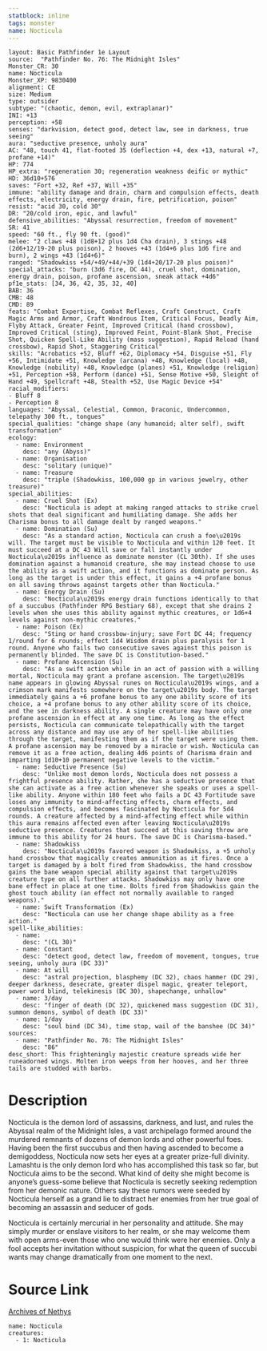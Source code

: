 ```yaml
---
statblock: inline
tags: monster
name: Nocticula
---
```

```statblock
layout: Basic Pathfinder 1e Layout
source:  "Pathfinder No. 76: The Midnight Isles"
Monster_CR: 30
name: Nocticula
Monster_XP: 9830400
alignment: CE
size: Medium
type: outsider
subtype: "(chaotic, demon, evil, extraplanar)"
INI: +13
perception: +58
senses: "darkvision, detect good, detect law, see in darkness, true seeing"
aura: "seductive presence, unholy aura"
AC: "48, touch 41, flat-footed 35 (deflection +4, dex +13, natural +7, profane +14)"
HP: 774
HP_extra: "regeneration 30; regeneration weakness deific or mythic"
HD: 36d10+576
saves: "Fort +32, Ref +37, Will +35"
immune: "ability damage and drain, charm and compulsion effects, death effects, electricity, energy drain, fire, petrification, poison"
resist: "acid 30, cold 30"
DR: "20/cold iron, epic, and lawful"
defensive_abilities: "Abyssal resurrection, freedom of movement"
SR: 41
speed: "60 ft., fly 90 ft. (good)"
melee: "2 claws +48 (1d8+12 plus 1d4 Cha drain), 3 stings +48 (2d6+12/19-20 plus poison), 2 hooves +43 (1d4+6 plus 1d6 fire and burn), 2 wings +43 (1d4+6)"
ranged: "Shadowkiss +54/+49/+44/+39 (1d4+20/17-20 plus poison)"
special_attacks: "burn (3d6 fire, DC 44), cruel shot, domination, energy drain, poison, profane ascension, sneak attack +4d6"
pf1e_stats: [34, 36, 42, 35, 32, 40]
BAB: 36
CMB: 48
CMD: 89
feats: "Combat Expertise, Combat Reflexes, Craft Construct, Craft Magic Arms and Armor, Craft Wondrous Item, Critical Focus, Deadly Aim, Flyby Attack, Greater Feint, Improved Critical (hand crossbow), Improved Critical (sting), Improved Feint, Point-Blank Shot, Precise Shot, Quicken Spell-Like Ability (mass suggestion), Rapid Reload (hand crossbow), Rapid Shot, Staggering Critical"
skills: "Acrobatics +52, Bluff +62, Diplomacy +54, Disguise +51, Fly +56, Intimidate +51, Knowledge (arcana) +48, Knowledge (local) +48, Knowledge (nobility) +48, Knowledge (planes) +51, Knowledge (religion) +51, Perception +58, Perform (dance) +51, Sense Motive +50, Sleight of Hand +49, Spellcraft +48, Stealth +52, Use Magic Device +54"
racial_modifiers:
- Bluff 8
- Perception 8
languages: "Abyssal, Celestial, Common, Draconic, Undercommon, telepathy 300 ft., tongues"
special_qualities: "change shape (any humanoid; alter self), swift transformation"
ecology:
  - name: Environment
    desc: "any (Abyss)"
  - name: Organisation
    desc: "solitary (unique)"
  - name: Treasure
    desc: "triple (Shadowkiss, 100,000 gp in various jewelry, other treasure)"
special_abilities:
  - name: Cruel Shot (Ex)
    desc: "Nocticula is adept at making ranged attacks to strike cruel shots that deal significant and humiliating damage. She adds her Charisma bonus to all damage dealt by ranged weapons."
  - name: Domination (Su)
    desc: "As a standard action, Nocticula can crush a foe\u2019s will. The target must be visible to Nocticula and within 120 feet. It must succeed at a DC 43 Will save or fall instantly under Nocticula\u2019s influence as dominate monster (CL 30th). If she uses domination against a humanoid creature, she may instead choose to use the ability as a swift action, and it functions as dominate person. As long as the target is under this effect, it gains a +4 profane bonus on all saving throws against targets other than Nocticula."
  - name: Energy Drain (Su)
    desc: "Nocticula\u2019s energy drain functions identically to that of a succubus (Pathfinder RPG Bestiary 68), except that she drains 2 levels when she uses this ability against mythic creatures, or 1d6+4 levels against non-mythic creatures."
  - name: Poison (Ex)
    desc: "Sting or hand crossbow-injury; save Fort DC 44; frequency 1/round for 6 rounds; effect 1d4 Wisdom drain plus paralysis for 1 round. Anyone who fails two consecutive saves against this poison is permanently blinded. The save DC is Constitution-based."
  - name: Profane Ascension (Su)
    desc: "As a swift action while in an act of passion with a willing mortal, Nocticula may grant a profane ascension. The target\u2019s name appears in glowing Abyssal runes on Nocticula\u2019s wings, and a crimson mark manifests somewhere on the target\u2019s body. The target immediately gains a +6 profane bonus to any one ability score of its choice, a +4 profane bonus to any other ability score of its choice, and the see in darkness ability. A single creature may have only one profane ascension in effect at any one time. As long as the effect persists, Nocticula can communicate telepathically with the target across any distance and may use any of her spell-like abilities through the target, manifesting them as if the target were using them. A profane ascension may be removed by a miracle or wish. Nocticula can remove it as a free action, dealing 4d6 points of Charisma drain and imparting 1d10+10 permanent negative levels to the victim."
  - name: Seductive Presence (Su)
    desc: "Unlike most demon lords, Nocticula does not possess a frightful presence ability. Rather, she has a seductive presence that she can activate as a free action whenever she speaks or uses a spell-like ability. Anyone within 180 feet who fails a DC 43 Fortitude save loses any immunity to mind-affecting effects, charm effects, and compulsion effects, and becomes fascinated by Nocticula for 5d4 rounds. A creature affected by a mind-affecting effect while within this aura remains affected even after leaving Nocticula\u2019s seductive presence. Creatures that succeed at this saving throw are immune to this ability for 24 hours. The save DC is Charisma-based."
  - name: Shadowkiss
    desc: "Nocticula\u2019s favored weapon is Shadowkiss, a +5 unholy hand crossbow that magically creates ammunition as it fires. Once a target is damaged by a bolt fired from Shadowkiss, the hand crossbow gains the bane weapon special ability against that target\u2019s creature type on all further attacks. Shadowkiss may only have one bane effect in place at one time. Bolts fired from Shadowkiss gain the ghost touch ability (an effect not normally available to ranged weapons)."
  - name: Swift Transformation (Ex)
    desc: "Nocticula can use her change shape ability as a free action."
spell-like_abilities:
  - name:
    desc: "(CL 30)"
  - name: Constant
    desc: "detect good, detect law, freedom of movement, tongues, true seeing, unholy aura (DC 33)"
  - name: At will
    desc: "astral projection, blasphemy (DC 32), chaos hammer (DC 29), deeper darkness, desecrate, greater dispel magic, greater teleport, power word blind, telekinesis (DC 30), shapechange, unhallow"
  - name: 3/day
    desc: "finger of death (DC 32), quickened mass suggestion (DC 31), summon demons, symbol of death (DC 33)"
  - name: 1/day
    desc: "soul bind (DC 34), time stop, wail of the banshee (DC 34)"
sources:
  - name: "Pathfinder No. 76: The Midnight Isles"
    desc: "86"
desc_short: This frighteningly majestic creature spreads wide her runeadorned wings. Molten iron weeps from her hooves, and her three tails are studded with barbs.
```
# Description
Nocticula is the demon lord of assassins, darkness, and lust, and rules the Abyssal realm of the Midnight Isles, a vast archipelago formed around the murdered remnants of dozens of demon lords and other powerful foes. Having been the first succubus and then having ascended to become a demigoddess, Nocticula now sets her eyes at a greater prize-full divinity. Lamashtu is the only demon lord who has accomplished this task so far, but Nocticula aims to be the second. What kind of deity she might become is anyone’s guess-some believe that Nocticula is secretly seeking redemption from her demonic nature. Others say these rumors were seeded by Nocticula herself as a grand lie to distract her enemies from her true goal of becoming an assassin and seducer of gods.

Nocticula is certainly mercurial in her personality and attitude. She may simply murder or enslave visitors to her realm, or she may welcome them with open arms-even those who one would think were her enemies. Only a fool accepts her invitation without suspicion, for what the queen of succubi wants may change dramatically from one moment to the next.
# Source Link
[Archives of Nethys](https://aonprd.com/MonsterDisplay.aspx?ItemName=Nocticula)
```encounter-table
name: Nocticula
creatures:
  - 1: Nocticula
```
